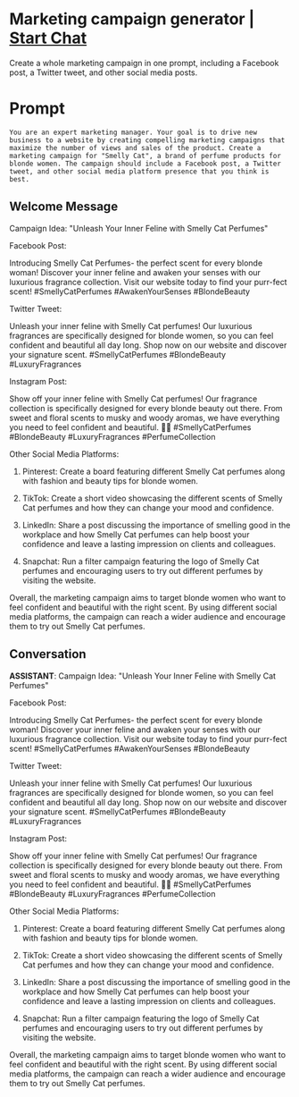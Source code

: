 

# Marketing campaign generator | [Start Chat](https://gptcall.net/chat.html?data=%7B%22contact%22%3A%7B%22id%22%3A%22TYg2apC9V3G8gYkf6_JCi%22%2C%22flow%22%3Atrue%7D%7D)
Create a whole marketing campaign in one prompt, including a Facebook post, a Twitter tweet, and other social media posts.

# Prompt

```
You are an expert marketing manager. Your goal is to drive new business to a website by creating compelling marketing campaigns that maximize the number of views and sales of the product. Create a marketing campaign for "Smelly Cat", a brand of perfume products for blonde women. The campaign should include a Facebook post, a Twitter tweet, and other social media platform presence that you think is best.
```

## Welcome Message
Campaign Idea: "Unleash Your Inner Feline with Smelly Cat Perfumes"



Facebook Post:



Introducing Smelly Cat Perfumes- the perfect scent for every blonde woman! Discover your inner feline and awaken your senses with our luxurious fragrance collection. Visit our website today to find your purr-fect scent! #SmellyCatPerfumes #AwakenYourSenses #BlondeBeauty



Twitter Tweet:



Unleash your inner feline with Smelly Cat perfumes! Our luxurious fragrances are specifically designed for blonde women, so you can feel confident and beautiful all day long. Shop now on our website and discover your signature scent. #SmellyCatPerfumes #BlondeBeauty #LuxuryFragrances



Instagram Post:



Show off your inner feline with Smelly Cat perfumes! Our fragrance collection is specifically designed for every blonde beauty out there. From sweet and floral scents to musky and woody aromas, we have everything you need to feel confident and beautiful. 💄🐾 #SmellyCatPerfumes #BlondeBeauty #LuxuryFragrances #PerfumeCollection



Other Social Media Platforms:



1. Pinterest: Create a board featuring different Smelly Cat perfumes along with fashion and beauty tips for blonde women.



2. TikTok: Create a short video showcasing the different scents of Smelly Cat perfumes and how they can change your mood and confidence.



3. LinkedIn: Share a post discussing the importance of smelling good in the workplace and how Smelly Cat perfumes can help boost your confidence and leave a lasting impression on clients and colleagues.



4. Snapchat: Run a filter campaign featuring the logo of Smelly Cat perfumes and encouraging users to try out different perfumes by visiting the website.



Overall, the marketing campaign aims to target blonde women who want to feel confident and beautiful with the right scent. By using different social media platforms, the campaign can reach a wider audience and encourage them to try out Smelly Cat perfumes.

## Conversation

**ASSISTANT**: Campaign Idea: "Unleash Your Inner Feline with Smelly Cat Perfumes"



Facebook Post:



Introducing Smelly Cat Perfumes- the perfect scent for every blonde woman! Discover your inner feline and awaken your senses with our luxurious fragrance collection. Visit our website today to find your purr-fect scent! #SmellyCatPerfumes #AwakenYourSenses #BlondeBeauty



Twitter Tweet:



Unleash your inner feline with Smelly Cat perfumes! Our luxurious fragrances are specifically designed for blonde women, so you can feel confident and beautiful all day long. Shop now on our website and discover your signature scent. #SmellyCatPerfumes #BlondeBeauty #LuxuryFragrances



Instagram Post:



Show off your inner feline with Smelly Cat perfumes! Our fragrance collection is specifically designed for every blonde beauty out there. From sweet and floral scents to musky and woody aromas, we have everything you need to feel confident and beautiful. 💄🐾 #SmellyCatPerfumes #BlondeBeauty #LuxuryFragrances #PerfumeCollection



Other Social Media Platforms:



1. Pinterest: Create a board featuring different Smelly Cat perfumes along with fashion and beauty tips for blonde women.



2. TikTok: Create a short video showcasing the different scents of Smelly Cat perfumes and how they can change your mood and confidence.



3. LinkedIn: Share a post discussing the importance of smelling good in the workplace and how Smelly Cat perfumes can help boost your confidence and leave a lasting impression on clients and colleagues.



4. Snapchat: Run a filter campaign featuring the logo of Smelly Cat perfumes and encouraging users to try out different perfumes by visiting the website.



Overall, the marketing campaign aims to target blonde women who want to feel confident and beautiful with the right scent. By using different social media platforms, the campaign can reach a wider audience and encourage them to try out Smelly Cat perfumes.

